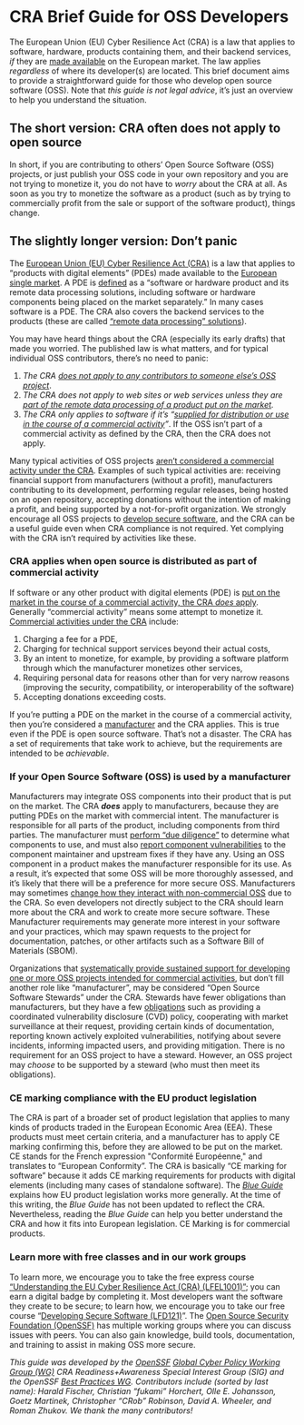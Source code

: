 # CRA Brief Guide for OSS Developers 

The European Union (EU) Cyber Resilience Act (CRA) is a law that applies to software, hardware, products containing them, and their backend services, *if* they are [made available](https://eur-lex.europa.eu/eli/reg/2024/2847/oj#art_1) on the European market. The law applies *regardless* of where its developer(s) are located. This brief document aims to provide a straightforward guide for those who develop open source software (OSS). Note that *this guide is not legal advice*, it’s just an overview to help you understand the situation.

## The short version: CRA often does not apply to open source

In short, if you are contributing to others’ Open Source Software (OSS) projects, or just publish your OSS code in your own repository and you are not trying to monetize it, you do not have to *worry* about the CRA at all. As soon as you try to monetize the software as a product (such as by trying to commercially profit from the sale or support of the software product), things change.

## The slightly longer version: Don’t panic

The [European Union (EU) Cyber Resilience Act (CRA)](https://eur-lex.europa.eu/eli/reg/2024/2847/oj) is a law that applies to “products with digital elements” (PDEs) made available to the [European single market](https://european-union.europa.eu/priorities-and-actions/actions-topic/single-market_en). A PDE is [defined](https://eur-lex.europa.eu/eli/reg/2024/2847/oj#art_3) as a “software or hardware product and its remote data processing solutions, including software or hardware components being placed on the market separately.” In many cases software is a PDE. The CRA also covers the backend services to the products (these are called [“remote data processing” solutions](https://eur-lex.europa.eu/eli/reg/2024/2847/oj#rct_11)).

You may have heard things about the CRA (especially its early drafts) that made you worried. The published law is what matters, and for typical individual OSS contributors, there’s no need to panic:

1. *The CRA [does not apply to any contributors to someone else’s OSS project](https://eur-lex.europa.eu/eli/reg/2024/2847/oj#rct_18)*.  
2. *The CRA does not apply to web sites or web services unless they are [part of the remote data processing of a product put on the market](https://eur-lex.europa.eu/eli/reg/2024/2847/oj#art_3).*  
3. *The CRA only applies to software if it’s “[supplied for distribution or use in the course of a commercial activity](https://eur-lex.europa.eu/eli/reg/2024/2847/oj#rct_15)”*. If the OSS isn’t part of a commercial activity as defined by the CRA, then the CRA does not apply.

Many typical activities of OSS projects [aren’t considered a commercial activity under the CRA](https://eur-lex.europa.eu/eli/reg/2024/2847/oj#rct_18). Examples of such typical activities are: receiving financial support from manufacturers (without a profit), manufacturers contributing to its development, performing regular releases, being hosted on an open repository, accepting donations without the intention of making a profit, and being supported by a not-for-profit organization. We strongly encourage all OSS projects to [develop secure software](https://best.openssf.org/Concise-Guide-for-Developing-More-Secure-Software), and the CRA can be a useful guide even when CRA compliance is not required. Yet complying with the CRA isn’t required by activities like these.

###  CRA applies when open source is distributed as part of commercial activity

If software or any other product with digital elements (PDE) is [put on the market in the course of a commercial activity, the CRA *does* apply](https://eur-lex.europa.eu/eli/reg/2024/2847/oj#rct_15). Generally “commercial activity” means some attempt to monetize it. [Commercial activities under the CRA](https://eur-lex.europa.eu/eli/reg/2024/2847/oj#rct_15) include:

1. Charging a fee for a PDE,  
2. Charging for technical support services beyond their actual costs,  
3. By an intent to monetize, for example, by providing a software platform through which the manufacturer monetizes other services,  
4. Requiring personal data for reasons other than for very narrow reasons (improving the security, compatibility, or interoperability of the software)  
5. Accepting donations exceeding costs.

If you’re putting a PDE on the market in the course of a commercial activity, then you’re considered a [manufacturer](https://eur-lex.europa.eu/eli/reg/2024/2847/oj#art_3) and the CRA applies. This is true even if the PDE is open source software. That’s not a disaster. The CRA has a set of requirements that take work to achieve, but the requirements are intended to be *achievable*.

### If your Open Source Software (OSS) is used by a manufacturer

Manufacturers may integrate OSS components into their product that is put on the market. The CRA ***does*** apply to manufacturers, because they are putting PDEs on the market with commercial intent. The manufacturer is responsible for all parts of the product, including components from third parties. The manufacturer must [perform “due diligence”](https://eur-lex.europa.eu/eli/reg/2024/2847/oj#art_13) to determine what components to use, and must also [report component vulnerabilities](https://eur-lex.europa.eu/eli/reg/2024/2847/oj#art_13) to the component maintainer and upstream fixes if they have any. Using an OSS component in a product makes the manufacturer responsible for its use. As a result, it’s expected that some OSS will be more thoroughly assessed, and it’s likely that there will be a preference for more secure OSS. Manufacturers may sometimes [change how they interact with non-commercial OSS](https://eviltux.com/2025/04/25/what-open-source-developers-need-to-know-about-the-eu-cyber-resilience-act-cra/) due to the CRA. So even developers not directly subject to the CRA should learn more about the CRA and work to create more secure software.  These Manufacturer requirements may generate more interest in your software and your practices, which may spawn requests to the project for documentation, patches, or other artifacts such as a Software Bill of Materials (SBOM). 

Organizations that [systematically provide sustained support for developing one or more OSS projects intended for commercial activities](https://eur-lex.europa.eu/eli/reg/2024/2847/oj#art_3), but don’t fill another role like “manufacturer”, may be considered “Open Source Software Stewards” under the CRA. Stewards have fewer obligations than manufacturers, but they have a few [obligations](https://eur-lex.europa.eu/eli/reg/2024/2847/oj#art_24) such as providing a coordinated vulnerability disclosure (CVD) policy, cooperating with market surveillance at their request, providing certain kinds of documentation, reporting known actively exploited vulnerabilities, notifying about severe incidents, informing impacted users, and providing mitigation. There is no requirement for an OSS project to have a steward. However, an OSS project may *choose* to be supported by a steward (who must then meet its obligations).

### CE marking compliance with the EU product legislation

The CRA is part of a broader set of product legislation that applies to many kinds of products traded in the European Economic Area (EEA). These products must meet certain criteria, and a manufacturer has to apply CE marking confirming this, before they are allowed to be put on the market. CE stands for the French expression "Conformité Européenne," and translates to “European Conformity”. The CRA is basically “CE marking for software” because it adds CE marking requirements for products with digital elements (including many cases of standalone software). The [*Blue Guide*](https://eur-lex.europa.eu/legal-content/EN/TXT/?uri=CELEX%3A52022XC0629%2804%29&qid=1736866478765) explains how EU product legislation works more generally. At the time of this writing, the *Blue Guide* has not been updated to reflect the CRA. Nevertheless, reading the *Blue Guide* can help you better understand the CRA and how it fits into European legislation. CE Marking is for commercial products.

### Learn more with free classes and in our work groups

To learn more, we encourage you to take the free express course [“Understanding the EU Cyber Resilience Act (CRA) (LFEL1001)”](https://training.linuxfoundation.org/express-learning/understanding-the-eu-cyber-resilience-act-cra-lfel1001/); you can earn a digital badge by completing it. Most developers want the software they create to be secure; to learn how, we encourage you to take our free course “[Developing Secure Software (LFD121)](https://training.linuxfoundation.org/training/developing-secure-software-lfd121/)”. The [Open Source Security Foundation (OpenSSF)](http://OpenSSF.org) has multiple working groups where you can discuss issues with peers. You can also gain knowledge, build tools, documentation, and training to assist in making OSS more secure.

*This guide was developed by the [OpenSSF](https://openssf.org/) [Global Cyber Policy Working Group (WG)](https://github.com/ossf/wg-globalcyberpolicy) CRA Readiness+Awareness Special Interest Group (SIG) and the OpenSSF [Best Practices WG](https://github.com/ossf/wg-best-practices-os-developers). Contributors include (sorted by last name): Harald Fischer, Christian “fukami” Horchert, Olle E. Johansson, Goetz Martinek, Christopher “CRob” Robinson, David A. Wheeler, and Roman Zhukov. We thank the many contributors\!*